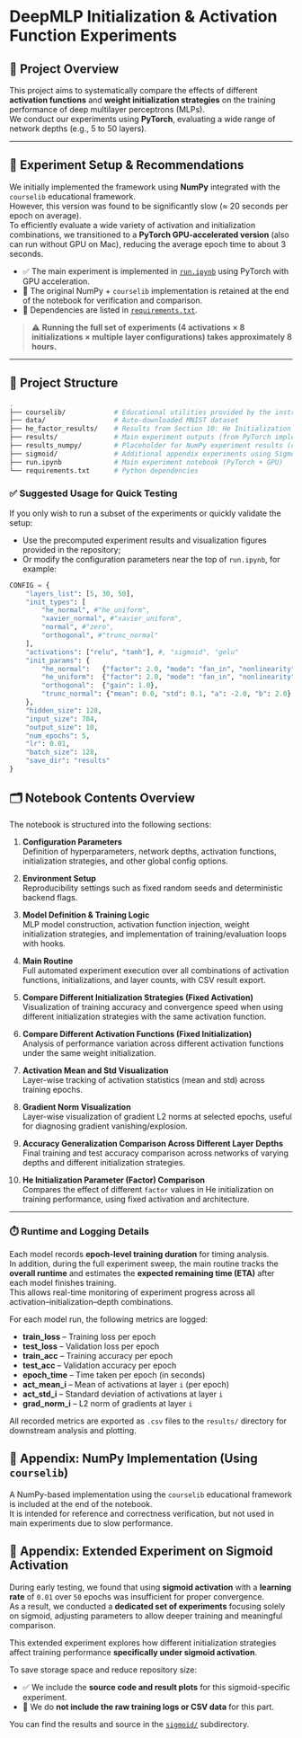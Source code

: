 # DeepMLP Initialization & Activation Function Experiments

## 📌 Project Overview

This project aims to systematically compare the effects of different **activation functions** and **weight initialization strategies** on the training performance of deep multilayer perceptrons (MLPs).  
We conduct our experiments using **PyTorch**, evaluating a wide range of network depths (e.g., 5 to 50 layers).

---

## 🚀 Experiment Setup & Recommendations

We initially implemented the framework using **NumPy** integrated with the `courselib` educational framework.  
However, this version was found to be significantly slow (≈ 20 seconds per epoch on average).  
To efficiently evaluate a wide variety of activation and initialization combinations, we transitioned to a **PyTorch GPU-accelerated version** (also can run without GPU on Mac), reducing the average epoch time to about 3 seconds.

- ✅ The main experiment is implemented in [`run.ipynb`](./run.ipynb) using PyTorch with GPU acceleration.
- 🧪 The original NumPy + `courselib` implementation is retained at the end of the notebook for verification and comparison.
- 📄 Dependencies are listed in [`requirements.txt`](./requirements.txt).

> ⚠️ **Running the full set of experiments (4 activations × 8 initializations × multiple layer configurations) takes approximately 8 hours.**

---

## 📁 Project Structure

```bash
.
├── courselib/            # Educational utilities provided by the instructor
├── data/                 # Auto-downloaded MNIST dataset
├── he_factor_results/    # Results from Section 10: He Initialization Parameter (Factor) Comparison
├── results/              # Main experiment outputs (from PyTorch implementation)
├── results_numpy/        # Placeholder for NumPy experiment results (currently empty)
├── sigmoid/              # Additional appendix experiments using Sigmoid
├── run.ipynb             # Main experiment notebook (PyTorch + GPU)
└── requirements.txt      # Python dependencies
```

### ✅ Suggested Usage for Quick Testing

If you only wish to run a subset of the experiments or quickly validate the setup:

- Use the precomputed experiment results and visualization figures provided in the repository;
- Or modify the configuration parameters near the top of `run.ipynb`, for example:
```python
CONFIG = {
    "layers_list": [5, 30, 50],
    "init_types": [
        "he_normal", #"he_uniform",
        "xavier_normal", #"xavier_uniform",
        "normal", #"zero",
        "orthogonal", #"trunc_normal"
    ],
    "activations": ["relu", "tanh"], #, "sigmoid", "gelu"
    "init_params": {
        "he_normal":   {"factor": 2.0, "mode": "fan_in", "nonlinearity": "relu"},
        "he_uniform":  {"factor": 2.0, "mode": "fan_in", "nonlinearity": "relu"},
        "orthogonal":  {"gain": 1.0},
        "trunc_normal": {"mean": 0.0, "std": 0.1, "a": -2.0, "b": 2.0}
    },
    "hidden_size": 128,
    "input_size": 784,
    "output_size": 10,
    "num_epochs": 5,
    "lr": 0.01,
    "batch_size": 128,
    "save_dir": "results"
}
```

## 🗂️ Notebook Contents Overview

The notebook is structured into the following sections:

1. **Configuration Parameters**  
   Definition of hyperparameters, network depths, activation functions, initialization strategies, and other global config options.

2. **Environment Setup**  
   Reproducibility settings such as fixed random seeds and deterministic backend flags.

3. **Model Definition & Training Logic**  
   MLP model construction, activation function injection, weight initialization strategies, and implementation of training/evaluation loops with hooks.

4. **Main Routine**  
   Full automated experiment execution over all combinations of activation functions, initializations, and layer counts, with CSV result export.

5. **Compare Different Initialization Strategies (Fixed Activation)**  
   Visualization of training accuracy and convergence speed when using different initialization strategies with the same activation function.

6. **Compare Different Activation Functions (Fixed Initialization)**  
   Analysis of performance variation across different activation functions under the same weight initialization.

7. **Activation Mean and Std Visualization**  
   Layer-wise tracking of activation statistics (mean and std) across training epochs.

8. **Gradient Norm Visualization**  
   Layer-wise visualization of gradient L2 norms at selected epochs, useful for diagnosing gradient vanishing/explosion.

9. **Accuracy Generalization Comparison Across Different Layer Depths**  
   Final training and test accuracy comparison across networks of varying depths and different initialization strategies.

10. **He Initialization Parameter (Factor) Comparison**  
    Compares the effect of different `factor` values in He initialization on training performance, using fixed activation and architecture.
    
--- 

### ⏱️ Runtime and Logging Details

Each model records **epoch-level training duration** for timing analysis.  
In addition, during the full experiment sweep, the main routine tracks the **overall runtime** and estimates the **expected remaining time (ETA)** after each model finishes training.  
This allows real-time monitoring of experiment progress across all activation–initialization–depth combinations.

For each model run, the following metrics are logged:

- **train_loss** – Training loss per epoch  
- **test_loss** – Validation loss per epoch  
- **train_acc** – Training accuracy per epoch  
- **test_acc** – Validation accuracy per epoch  
- **epoch_time** – Time taken per epoch (in seconds)  
- **act_mean_i** – Mean of activations at layer `i` (per epoch)  
- **act_std_i** – Standard deviation of activations at layer `i`  
- **grad_norm_i** – L2 norm of gradients at layer `i`  

All recorded metrics are exported as `.csv` files to the `results/` directory for downstream analysis and plotting.

## 📎 Appendix: NumPy Implementation (Using `courselib`)

A NumPy-based implementation using the `courselib` educational framework is included at the end of the notebook.  
It is intended for reference and correctness verification, but not used in main experiments due to slow performance.

## 📎 Appendix: Extended Experiment on Sigmoid Activation

During early testing, we found that using **sigmoid activation** with a **learning rate** of `0.01` over `50` epochs was insufficient for proper convergence.  
As a result, we conducted a **dedicated set of experiments** focusing solely on sigmoid, adjusting parameters to allow deeper training and meaningful comparison.

This extended experiment explores how different initialization strategies affect training performance **specifically under sigmoid activation**.

To save storage space and reduce repository size:

- ✅ We include the **source code and result plots** for this sigmoid-specific experiment.
- 🚫 We do **not include the raw training logs or CSV data** for this part.

You can find the results and source in the [`sigmoid/`](./sigmoid/) subdirectory.